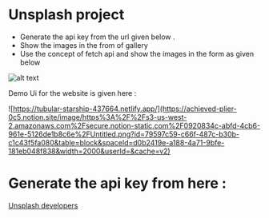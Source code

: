 # Unsplash project

- Generate the api key from the url given below .
- Show the images in the from of gallery
- Use the concept of fetch api and show the images in the form as given below

![alt text](https://achieved-plier-0c5.notion.site/image/https%3A%2F%2Fs3-us-west-2.amazonaws.com%2Fsecure.notion-static.com%2Fcde9b6c4-6876-49ae-bde6-bebc93c1d03a%2FUntitled.png?id=891dfa8e-a151-4d14-b127-784af78e7471&table=block&spaceId=d0b2419e-a188-4a71-9bfe-181eb048f838&width=2000&userId=&cache=v2)

Demo Ui for the website is given here  :

![https://tubular-starship-437664.netlify.app/](https://achieved-plier-0c5.notion.site/image/https%3A%2F%2Fs3-us-west-2.amazonaws.com%2Fsecure.notion-static.com%2F0920834c-abfd-4cb6-961e-5126de1b8c6e%2FUntitled.png?id=79597c59-c66f-487c-b30b-c1c43f5fa080&table=block&spaceId=d0b2419e-a188-4a71-9bfe-181eb048f838&width=2000&userId=&cache=v2)

# Generate the api key from here : 

[Unsplash developers](https://unsplash.com/developers)